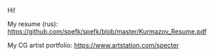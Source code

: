 Hi!

My resume (rus): https://github.com/spefk/spefk/blob/master/Kurmazov_Resume.pdf

My CG artist portfolio: https://www.artstation.com/specter
